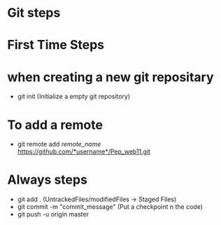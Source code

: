 # Git steps

# First Time Steps
# when creating a new git repositary

* git init (Initialize a empty git repository)

# To add a remote
* git remote add *remote_name* https://github.com/*username*/Pep_web11.git


# Always steps
* git add . (UntrackedFiles/modifiedFiles -> Staged Files)
* git commit -m "commit_message" (Put a checkpoint n the code)
* git push -u origin master